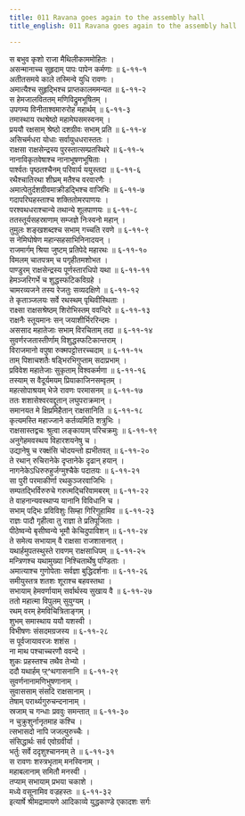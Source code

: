 ```yaml
---
title: 011 Ravana goes again to the assembly hall
title_english: 011 Ravana goes again to the assembly hall

---
```

<div class="audioEmbed"  caption="श्रीराम-हरिसीताराममूर्ति-घनपाठिभ्यां वचनम्" src="https://archive.org/download/Ramayana-recitation-Sriram-harisItArAmamUrti-Ghanapaati-v2/Kanda_6/Kanda_6_YK-011-Ravana_goes_again_to_the_assembly_hall.mp3"></div>

स बभुव कृशो राजा मैथिलीकाममोहितः ।  
असन्मानाच्च सुहृदाम् पापः पापेन कर्मणाः ॥ ६-११-१  
अतीतसमये काले तस्मिन्वे युधि रावणः ।  
अमात्यैश्च सुहृद्भिश्च प्राप्तकालममन्यत ॥ ६-११-२  
स हेमजालविततम् मणिविद्रुमभूषितम् ।  
उपगम्य विनीताश्वमारुरोह महार्थम् ॥ ६-११-३  
तमास्थाय रथश्रेष्ठो महामेघसमस्वनम् ।  
प्रययौ रक्षसाम् श्रेष्ठो दशग्रीवः सभाम् प्रति ॥ ६-११-४  
असिचर्मधरा योधाः सर्वायुधधरास्ततः ।  
राक्षसा राक्षसेन्द्रस्य पुरस्तात्सम्प्रतस्थिरे ॥ ६-११-५  
नानाविकृतवेषाश्च नानाभूषणभूषिताः ।  
पार्श्वतः पृष्ठतश्चैनम् परिवार्य ययुस्तदा ॥ ६-११-६  
रथैश्चातिरथा शीघ्रम् मतैश्च वरवारणैः ।  
अमात्पेतुर्दशग्रीवमाक्रीडद्भिश्च वाजिभिः ॥ ६-११-७  
गदापरिघहस्ताश्च शक्तितोमरपाणयः ।  
परश्वथधराश्चान्ये तथान्ये शूलपाणयः ॥ ६-११-८  
ततस्तूर्यसहस्राणाम् सम्जज्ञे निःस्वनो महान् ।  
तुमुलः शङ्खशब्दश्च सभाम् गच्चति रवणे ॥ ६-११-९  
स नेमिघोषेण महान्सहसाभिनिनादयन् ।  
राजमार्गम् श्रिया जुष्टम् प्रतिपेदे महारथः ॥ ६-११-१०  
विमलम् चातपत्रम् च पगृहीतमशोभत ।  
पाण्डुरम् राक्षसेन्द्रस्य पूर्णस्तारधिपो यथा ॥ ६-११-११  
हेमञ्जरिगर्भे च शुद्धस्फटिकविग्रहे ।  
चामरव्यजने तस्य रेजतुः सव्यदक्षिणे ॥ ६-११-१२  
ते कृताञ्जलयः सर्वे रथस्थम् पृथिवीस्थिताः ।  
राक्ष्सा राक्षसश्रेष्ठम् शिरोभिस्तम् ववन्दिरे ॥ ६-११-१३  
राक्षनैः स्तूयमानः सन् जयाशीर्भिररिन्दमः ।  
अससाद महातेजाः सभाम् विरचिताम् तदा ॥ ६-११-१४  
सुवर्णरजतास्तीर्णाम् विशुद्धस्फटिकान्तराम् ।  
विराजमानो वपुषा रुक्मपट्टोत्तरच्चदाम् ॥ ६-११-१५  
ताम् पिशाचशतैः षड्भिरभिगुप्ताम् सदाप्रभाम् ।  
प्रविवेश महातेजाः सुकृताम् विश्वकर्मणा ॥ ६-११-१६  
तस्याम् स वैदूर्यमयम् प्रियाकाजिनसम्वृतम् ।  
महत्सोपाश्रयम् भेजे रावणः परमासनम् ॥ ६-११-१७  
ततः शशासेश्वरवद्दूतान् लघुपराक्रमान् ।  
समानयत मे क्षिप्रमिहैतान् राक्षसानिति ॥ ६-११-१८  
कृत्यमस्ति महाज्जाने कर्तव्यमिति शत्रुभिः ।  
राक्षसास्तद्वचः श्रुत्वा लङ्कायाम् परिचक्रमुः ॥ ६-११-१९  
अनुगेहमवस्थय विहारशयनेषु च ।  
उद्यानेषु च रक्क्षंसि चोदयन्तो ह्यभीतवत् ॥ ६-११-२०  
ते रथान् रुचिरानेके दृप्तानेके दृढान् हयान् ।  
नागनेकेऽधिरुरुहुर्जग्मुश्चैके पदातयः ॥ ६-११-२१  
सा पुरी परमाकीर्णा रथकुञ्जरवाजिभिः ।  
सम्पतद्भिर्विरुरुचे गरुत्मद्चिरिवामबरम् ॥ ६-११-२२  
ते वाहनान्यवस्थाप्य यानानि विविधानि च ।  
सभाम् पद्भिः प्रविविशुः सिम्हा गिरिगुहामिव ॥ ६-११-२३  
राज्ञः पादौ गृहीत्वा तु राज्ञा ते प्रतिपूजिताः ।  
पीठेष्वन्ये बृसीष्वन्ये भूमौ केचिदुपाविशन् ॥ ६-११-२४  
ते समेत्य सभायाम् वै राक्षसा राजशासनात् ।  
यथार्हमुपतस्थुस्ते रावणम् राक्षसाधिपम् ॥ ६-११-२५  
मन्त्रिणश्च यथामुख्या निश्चितार्थेषु पण्डिताः ।  
अमात्याश्च गुणोपेताः सर्वज्ञा बुद्धिदर्शनाः ॥ ६-११-२६  
समीयुस्तत्र शतशः शूराश्च बहवस्तथा ।  
सभायाम् हेमवर्णायाम् सर्वार्थस्य सुखाय वै ॥ ६-११-२७  
ततो महात्मा विपुलम् सुयुग्यम् ।  
रथम् वरम् हेमविचित्रिताङ्गम् ।  
शुभम् समास्थाय ययौ यशस्वी ।  
विभीषणः संसदमग्रजस्य ॥ ६-११-२८  
स पूर्वजायावरजः शशंस ।  
ना माथ पश्चाच्चरणौ ववन्दे ।  
शुकः प्रहस्तश्च तथैव तेभ्यो ।  
ददौ यथार्हम् प्ऱ्^थगासनानि ॥ ६-११-२९  
सुवर्णनानामणिभुषणानाम् ।  
सुवाससाम् संसदि राक्षसानाम् ।  
तेषाम् परार्थ्यगुरुचन्दनानाम् ।  
स्रजाम् च गन्धाः प्रववुः समन्तात् ॥ ६-११-३०  
न चुक्रुशुर्नानृतमाह कश्चि ।  
त्सभासदो नापि जजल्पुरुच्चैः ।  
संसिद्धार्थः सर्व एवोग्रवीर्या ।  
भर्तुः सर्वे ददृशुश्चाननम् ते ॥ ६-११-३१  
स रावणः शस्त्रभृताम् मनस्विनाम् ।  
महाबलानाम् समितौ मनस्वी ।  
तप्याम् सभायाम् प्रभया चकाशे ।  
मध्ये वसूनामिव वज्रहस्तः ॥ ६-११-३२  
इत्यार्षे श्रीमद्रामायणे आदिकाव्ये युद्धकाण्डे एकादशः सर्गः